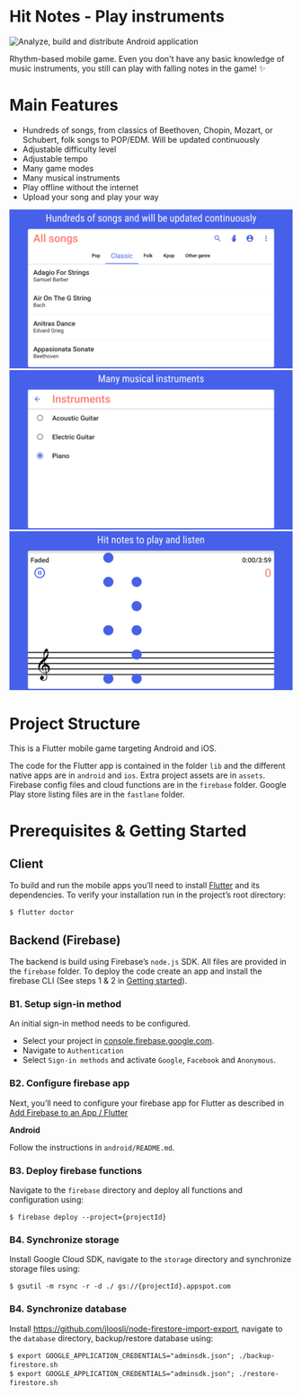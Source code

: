 # Hit Notes - Play instruments

![Analyze, build and distribute Android application](https://github.com/cuong0993/HitNotes/workflows/Analyze,%20build%20and%20distribute%20Android%20application/badge.svg)

Rhythm-based mobile game. Even you don't have any basic knowledge of music instruments, you still can play with falling notes in the game! ✨

# Main Features

- Hundreds of songs, from classics of Beethoven, Chopin, Mozart, or Schubert, folk songs to POP/EDM. Will be updated continuously
- Adjustable difficulty level
- Adjustable tempo
- Many game modes
- Many musical instruments
- Play offline without the internet
- Upload your song and play your way

![screenshots](./fastlane/metadata/en-US/images/phoneScreenshots/1_en-US.png)
![screenshots](./fastlane/metadata/en-US/images/phoneScreenshots/2_en-US.png)
![screenshots](./fastlane/metadata/en-US/images/phoneScreenshots/3_en-US.png)

# Project Structure

This is a Flutter mobile game targeting Android and iOS.

The code for the Flutter app is contained in the folder `lib` and the
different native apps are in `android` and `ios`.
Extra project assets are in `assets`.
Firebase config files and cloud functions are in the `firebase` folder.
Google Play store listing files are in the `fastlane` folder.

# Prerequisites & Getting Started

## Client 

To build and run the mobile apps you’ll need to install [Flutter](https://flutter.dev) and its dependencies. To verify your installation run in the project’s root directory:**‌**

```
$ flutter doctor
```

## Backend (Firebase)

The backend is build using Firebase’s `node.js` SDK. All files are provided in the `firebase` folder. To deploy the code create an app and install the firebase CLI (See steps 1 & 2 in [Getting started](https://firebase.google.com/docs/functions/get-started)).

### B1. Setup sign-in method
An initial sign-in method needs to be configured.

- Select your project in [console.firebase.google.com](https://console.firebase.google.com). 
- Navigate to `Authentication` 
- Select `Sign-in methods` and activate `Google`, `Facebook` and `Anonymous`.

### B2. Configure firebase app

Next, you’ll need to configure your firebase app for Flutter as described in [Add Firebase to an App / Flutter](https://firebase.google.com/docs/flutter/setup)

**Android**

Follow the instructions in `android/README.md`.

### B3. Deploy firebase functions 

Navigate to the `firebase` directory and deploy all functions and configuration using:

```
$ firebase deploy --project={projectId}
```

### B4. Synchronize storage 

Install Google Cloud SDK, navigate to the `storage` directory and synchronize storage files using:

```
$ gsutil -m rsync -r -d ./ gs://{projectId}.appspot.com
```

### B4. Synchronize database 

Install https://github.com/jloosli/node-firestore-import-export, navigate to the `database` directory, backup/restore database using:

```
$ export GOOGLE_APPLICATION_CREDENTIALS="adminsdk.json"; ./backup-firestore.sh
$ export GOOGLE_APPLICATION_CREDENTIALS="adminsdk.json"; ./restore-firestore.sh
```
